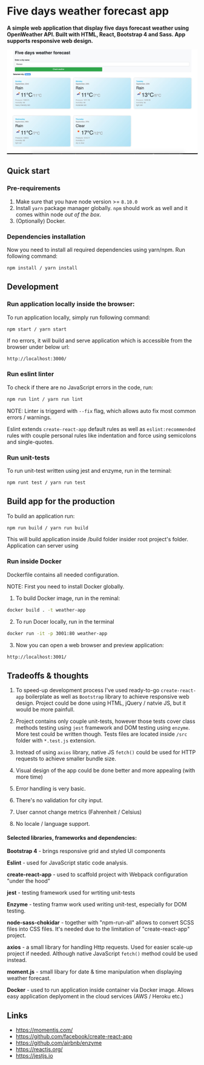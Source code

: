 # Five days weather forecast app

**A simple web application that display five days forecast weather using OpenWeather API.
Built with HTML, React, Bootstrap 4 and Sass. App supports responsive web design.**


![Preview1](./main.jpg)


## Quick start

###  Pre-requirements

1. Make sure that you have node version >= `8.10.0`
2. Install `yarn` package manager globally. `npm` should work as well and it comes within node _out of the box_.
3. (Optionally) Docker.

###  Dependencies installation

Now you need to install all required dependencies using yarn/npm. Run following command:
```bash
npm install / yarn install
```

## Development

### Run application locally inside the browser:
To run application locally, simply run following command:
```bash
npm start / yarn start
```
If no errors, it will build and serve application which is accessible from the browser
under below url:
```
http://localhost:3000/
```

### Run eslint linter

To check if there are no JavaScript errors in the code, run:
```bash
npm run lint / yarn run lint
```

NOTE: Linter is triggerd with `--fix` flag, which allows auto fix most common errors / warnings.

Eslint extends `create-react-app` default rules as well as `eslint:recommended` rules with couple personal rules like indentation and force using semicolons and single-quotes.

### Run unit-tests

To run unit-test written using jest and enzyme, run in the terminal:
```bash
npm runt test / yarn run test
```

## Build app for the production
To build an application run:

```bash
npm run build / yarn run build
```

This will build application inside /build folder insider root project's folder.
Application can server using

### Run inside Docker

Dockerfile contains all needed configuration.

NOTE: First you need to install Docker globally.

1. To build Docker image, run in the reminal:

```bash
docker build . -t weather-app
```

2. To run Docer locally, run in the terminal

```bash
docker run -it -p 3001:80 weather-app
```

3. Now you can open a web browser and preview application:

```bash
http://localhost:3001/
```

## Tradeoffs & thoughts

1. To speed-up development process I've used ready-to-go `create-react-app` boilerplate as well as `Bootstrap` library to achieve responsive web design. Project could be done using HTML, jQuery / natvie JS, but it would be more painfull.

2. Project contains only couple unit-tests, however those tests cover class methods testing using `jest` framework and DOM testing using `enzyme`. More test could be written though. Tests files are located inside `/src` folder with `*.test.js` extension.

3. Instead of using `axios` library, native JS `fetch()` could be used for HTTP requests to achieve smaller bundle size.

4. Visual design of the app could be done better and more appealing (with more time)

5. Error handling is very basic.

6. There's no validation for city input.

7. User cannot change metrics (Fahrenheit / Celsius)

8. No locale / language support.


#### Selected libraries, frameworks and dependencies:

**Bootstrap 4** - brings responsive grid and styled UI components

**Eslint** - used for JavaScript static code analysis.

**create-react-app** - used to scaffold project with Webpack configuration "under the hood"

**jest** - testing framework used for wrtiting unit-tests

**Enzyme** - testing framw work used writing unit-test, especially for DOM testing.

**node-sass-chokidar** - together with "npm-run-all" allows to convert SCSS files into CSS files. It's needed due to the limitation of "create-react-app" project.

**axios** - a small library for handling Http requests. Used for easier scale-up project if needed. Although native JavaScript `fetch()` method could be used instead.

**moment.js** - small libary for date & time manipulation when displaying weather forecast.

**Docker** - used to run application inside container via Docker image. Allows easy application deplyoment in the cloud services (AWS / Heroku etc.)

## Links
- https://momentjs.com/
- https://github.com/facebook/create-react-app
- https://github.com/airbnb/enzyme
- https://reactjs.org/
- https://jestjs.io